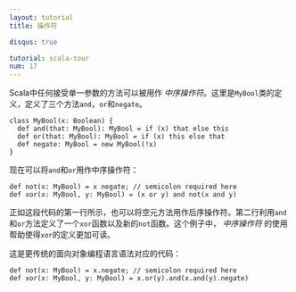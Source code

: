 ```yaml
---
layout: tutorial
title: 操作符

disqus: true

tutorial: scala-tour
num: 17
---
```


Scala中任何接受单一参数的方法可以被用作 *中序操作符*。这里是`MyBool`类的定义，定义了三个方法`and`，`or`和`negate`。

    class MyBool(x: Boolean) {
      def and(that: MyBool): MyBool = if (x) that else this
      def or(that: MyBool): MyBool = if (x) this else that
      def negate: MyBool = new MyBool(!x)
    }

现在可以将`and`和`or`用作中序操作符：

    def not(x: MyBool) = x negate; // semicolon required here
    def xor(x: MyBool, y: MyBool) = (x or y) and not(x and y)

正如这段代码的第一行所示，也可以将空元方法用作后序操作符。第二行利用`and`和`or`方法定义了一个`xor`函数以及新的`not`函数。这个例子中， _中序操作符_ 的使用帮助使得`xor`的定义更加可读。

这是更传统的面向对象编程语言语法对应的代码：

    def not(x: MyBool) = x.negate; // semicolon required here
    def xor(x: MyBool, y: MyBool) = x.or(y).and(x.and(y).negate)
